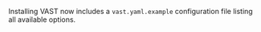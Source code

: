 Installing VAST now includes a `vast.yaml.example` configuration file listing
all available options.
